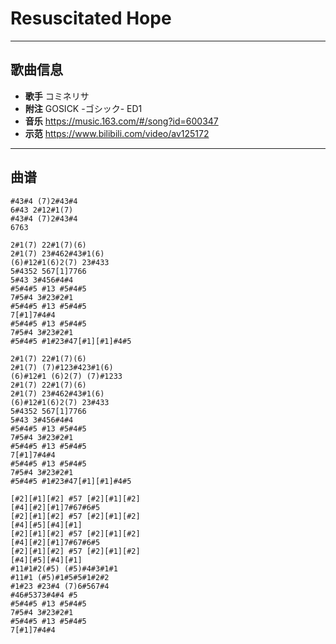 # Resuscitated Hope

---

## 歌曲信息

- **歌手** コミネリサ
- **附注** GOSICK -ゴシック- ED1
- **音乐** https://music.163.com/#/song?id=600347
- **示范** https://www.bilibili.com/video/av125172

---

## 曲谱

```
#43#4 (7)2#43#4
6#43 2#12#1(7)
#43#4 (7)2#43#4
6763

2#1(7) 22#1(7)(6)
2#1(7) 23#462#43#1(6)
(6)#12#1(6)2(7) 23#433
5#4352 567[1]7766
5#43 3#456#4#4
#5#4#5 #13 #5#4#5
7#5#4 3#23#2#1
#5#4#5 #13 #5#4#5
7[#1]7#4#4
#5#4#5 #13 #5#4#5
7#5#4 3#23#2#1
#5#4#5 #1#23#47[#1][#1]#4#5

2#1(7) 22#1(7)(6)
2#1(7) (7)#123#423#1(6)
(6)#12#1 (6)2(7) (7)#1233
2#1(7) 22#1(7)(6)
2#1(7) 23#462#43#1(6)
(6)#12#1(6)2(7) 23#433
5#4352 567[1]7766
5#43 3#456#4#4
#5#4#5 #13 #5#4#5
7#5#4 3#23#2#1
#5#4#5 #13 #5#4#5
7[#1]7#4#4
#5#4#5 #13 #5#4#5
7#5#4 3#23#2#1
#5#4#5 #1#23#47[#1][#1]#4#5

[#2][#1][#2] #57 [#2][#1][#2]
[#4][#2][#1]7#67#6#5
[#2][#1][#2] #57 [#2][#1][#2]
[#4][#5][#4][#1]
[#2][#1][#2] #57 [#2][#1][#2]
[#4][#2][#1]7#67#6#5
[#2][#1][#2] #57 [#2][#1][#2]
[#4][#5][#4][#1]
#11#1#2(#5) (#5)#4#3#1#1
#11#1 (#5)#1#5#5#1#2#2
#1#23 #23#4 (7)6#567#4
#46#5373#4#4 #5
#5#4#5 #13 #5#4#5
7#5#4 3#23#2#1
#5#4#5 #13 #5#4#5
7[#1]7#4#4
```

